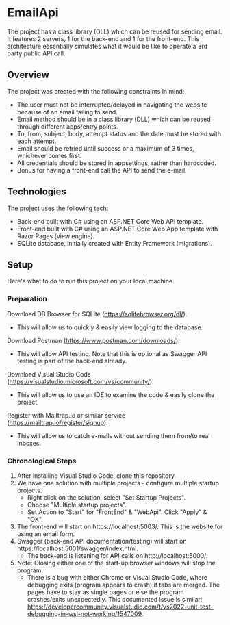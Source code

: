 # EmailApi
The project has a class library (DLL) which can be reused for sending email. It features 2 servers, 1 for the back-end and 1 for the front-end. This architecture essentially simulates what it would be like to operate a 3rd party public API call.

## Overview
The project was created with the following constraints in mind:
 - The user must not be interrupted/delayed in navigating the website because of an email failing to send.
 - Email method should be in a class library (DLL) which can be reused through different apps/entry points.
 - To, from, subject, body, attempt status and the date must be stored with each attempt.
 - Email should be retried until success or a maximum of 3 times, whichever comes first.
 - All credentials should be stored in appsettings, rather than hardcoded.
 - Bonus for having a front-end call the API to send the e-mail.

## Technologies
The project uses the following tech:
 - Back-end built with C# using an ASP.NET Core Web API template.
 - Front-end built with C# using an ASP.NET Core Web App template with Razor Pages (view engine).
 - SQLite database, initially created with Entity Framework (migrations).

## Setup
Here's what to do to run this project on your local machine.

### Preparation
Download DB Browser for SQLite (https://sqlitebrowser.org/dl/).
  - This will allow us to quickly & easily view logging to the database.

Download Postman (https://www.postman.com/downloads/).
  - This will allow API testing. Note that this is optional as Swagger API testing is part of the back-end already.

Download Visual Studio Code (https://visualstudio.microsoft.com/vs/community/).
  - This will allow us to use an IDE to examine the code & easily clone the project.

Register with Mailtrap.io or similar service (https://mailtrap.io/register/signup).
  - This will allow us to catch e-mails without sending them from/to real inboxes.

### Chronological Steps
  1. After installing Visual Studio Code, clone this repository.
  2. We have one solution with multiple projects - configure multiple startup projects.
     - Right click on the solution, select "Set Startup Projects".
     - Choose "Multiple startup projects".
     - Set Action to "Start" for "FrontEnd" & "WebApi". Click "Apply" & "OK".
  3. The front-end will start on https://localhost:5003/. This is the website for using an email form.
  4. Swagger (back-end API documentation/testing) will start on https://localhost:5001/swagger/index.html.
     - The back-end is listening for API calls on http://localhost:5000/.
  5. Note: Closing either one of the start-up browser windows will stop the program.
     - There is a bug with either Chrome or Visual Studio Code, where debugging exits (program appears to crash) if tabs are merged. The pages have to stay as single pages or else the program crashes/exits unexpectedly. This documented issue is similar: https://developercommunity.visualstudio.com/t/vs2022-unit-test-debugging-in-wsl-not-working/1547009.
